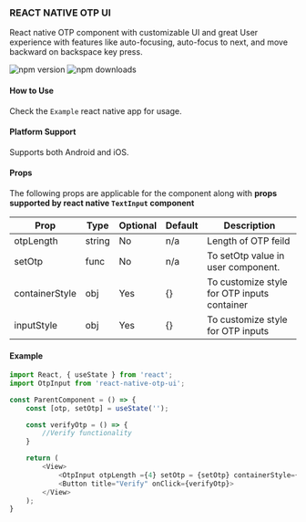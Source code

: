 ### REACT NATIVE OTP UI

React native OTP component with customizable UI and great User experience with features like auto-focusing, auto-focus to next, and move backward on backspace key press.

![npm version](https://badge.fury.io/js/react-native-otp-ui.svg)
![npm downloads](https://img.shields.io/npm/dw/react-native-otp-ui)

#### How to Use

Check the `Example` react native app for usage.

#### Platform Support

Supports both Android and iOS.

#### Props

The following props are applicable for the component along with **props supported by react native `TextInput` component**

| Prop                 | Type   | Optional | Default      | Description                                        |
| -------------------- | ------ | -------- | ------------ | ---------------------------------------------------
| otpLength            | string | No       | n/a          | Length of OTP feild                                |
| setOtp               | func   | No       | n/a          | To setOtp value in user component.                 |
| containerStyle       | obj    | Yes      | {}           | To customize style for OTP inputs container        |
| inputStyle           | obj    | Yes      | {}           | To customize style for OTP inputs                  |

#### Example

```javascript
import React, { useState } from 'react';
import OtpInput from 'react-native-otp-ui';

const ParentComponent = () => {
    const [otp, setOtp] = useState('');

    const verifyOtp = () => {
        //Verify functionality
    }

    return (
        <View>
            <OtpInput otpLength ={4} setOtp = {setOtp} containerStyle={backgroundColor:'yellow'} inputStyle ={backgroundColor:'red'} >
            <Button title="Verify" onClick={verifyOtp}>
        </View>
    );
}
```

